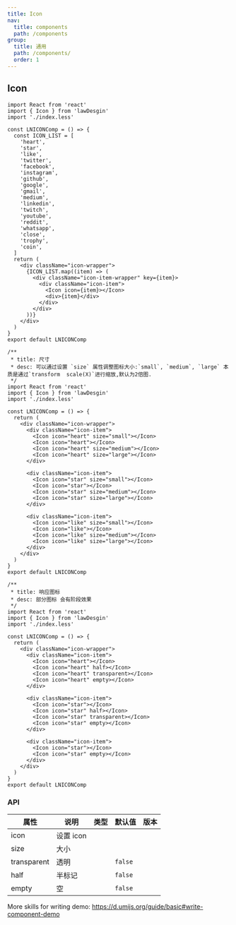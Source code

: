 ```yaml
---
title: Icon
nav:
  title: components
  path: /components
group:
  title: 通用
  path: /components/
  order: 1
---
```


## Icon

```tsx
import React from 'react'
import { Icon } from 'lawDesgin'
import './index.less'

const LNICONComp = () => {
  const ICON_LIST = [
    'heart',
    'star',
    'like',
    'twitter',
    'facebook',
    'instagram',
    'github',
    'google',
    'gmail',
    'medium',
    'linkedin',
    'twitch',
    'youtube',
    'reddit',
    'whatsapp',
    'close',
    'trophy',
    'coin',
  ]
  return (
    <div className="icon-wrapper">
      {ICON_LIST.map((item) => (
        <div className="icon-item-wrapper" key={item}>
          <div className="icon-item">
            <Icon icon={item}></Icon>
            <div>{item}</div>
          </div>
        </div>
      ))}
    </div>
  )
}
export default LNICONComp
```

```tsx
/**
 * title: 尺寸
 * desc: 可以通过设置 `size` 属性调整图标大小:`small`, `medium`, `large` 本质是通过`transform  scale(X)`进行缩放,默认为2倍图.
 */
import React from 'react'
import { Icon } from 'lawDesgin'
import './index.less'

const LNICONComp = () => {
  return (
    <div className="icon-wrapper">
      <div className="icon-item">
        <Icon icon="heart" size="small"></Icon>
        <Icon icon="heart"></Icon>
        <Icon icon="heart" size="medium"></Icon>
        <Icon icon="heart" size="large"></Icon>
      </div>

      <div className="icon-item">
        <Icon icon="star" size="small"></Icon>
        <Icon icon="star"></Icon>
        <Icon icon="star" size="medium"></Icon>
        <Icon icon="star" size="large"></Icon>
      </div>

      <div className="icon-item">
        <Icon icon="like" size="small"></Icon>
        <Icon icon="like"></Icon>
        <Icon icon="like" size="medium"></Icon>
        <Icon icon="like" size="large"></Icon>
      </div>
    </div>
  )
}
export default LNICONComp
```

```tsx
/**
 * title: 响应图标
 * desc: 部分图标 会有阶段效果
 */
import React from 'react'
import { Icon } from 'lawDesgin'
import './index.less'

const LNICONComp = () => {
  return (
    <div className="icon-wrapper">
      <div className="icon-item">
        <Icon icon="heart"></Icon>
        <Icon icon="heart" half></Icon>
        <Icon icon="heart" transparent></Icon>
        <Icon icon="heart" empty></Icon>
      </div>

      <div className="icon-item">
        <Icon icon="star"></Icon>
        <Icon icon="star" half></Icon>
        <Icon icon="star" transparent></Icon>
        <Icon icon="star" empty></Icon>
      </div>

      <div className="icon-item">
        <Icon icon="star"></Icon>
        <Icon icon="star" empty></Icon>
      </div>
    </div>
  )
}
export default LNICONComp
```

### API

| 属性        | 说明      | 类型 | 默认值  | 版本 |
| ----------- | --------- | ---- | ------- | ---- |
| icon        | 设置 icon |      |         |      |
| size        | 大小      |      |         |      |
| transparent | 透明      |      | `false` |      |
| half        | 半标记    |      | `false` |      |
| empty       | 空        |      | `false` |      |

More skills for writing demo: https://d.umijs.org/guide/basic#write-component-demo
